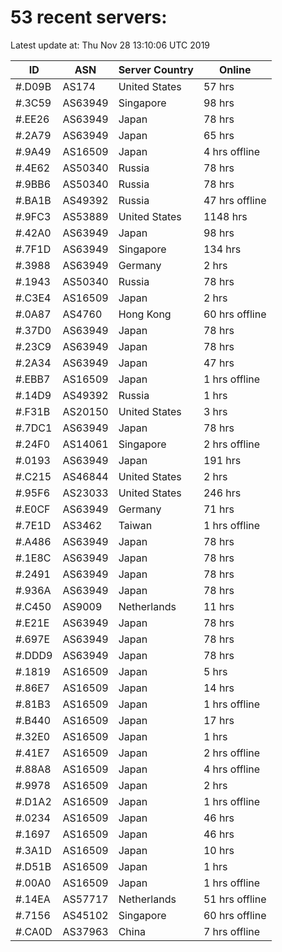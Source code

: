 # 53 recent servers:

Latest update at: Thu Nov 28 13:10:06 UTC 2019

| ID | ASN | Server Country | Online |
| -- | --- | -------------- | ------ |
| #.D09B | AS174 | United States | 57 hrs |
| #.3C59 | AS63949 | Singapore | 98 hrs |
| #.EE26 | AS63949 | Japan | 78 hrs |
| #.2A79 | AS63949 | Japan | 65 hrs |
| #.9A49 | AS16509 | Japan | 4 hrs offline |
| #.4E62 | AS50340 | Russia | 78 hrs |
| #.9BB6 | AS50340 | Russia | 78 hrs |
| #.BA1B | AS49392 | Russia | 47 hrs offline |
| #.9FC3 | AS53889 | United States | 1148 hrs |
| #.42A0 | AS63949 | Japan | 98 hrs |
| #.7F1D | AS63949 | Singapore | 134 hrs |
| #.3988 | AS63949 | Germany | 2 hrs |
| #.1943 | AS50340 | Russia | 78 hrs |
| #.C3E4 | AS16509 | Japan | 2 hrs |
| #.0A87 | AS4760 | Hong Kong | 60 hrs offline |
| #.37D0 | AS63949 | Japan | 78 hrs |
| #.23C9 | AS63949 | Japan | 78 hrs |
| #.2A34 | AS63949 | Japan | 47 hrs |
| #.EBB7 | AS16509 | Japan | 1 hrs offline |
| #.14D9 | AS49392 | Russia | 1 hrs |
| #.F31B | AS20150 | United States | 3 hrs |
| #.7DC1 | AS63949 | Japan | 78 hrs |
| #.24F0 | AS14061 | Singapore | 2 hrs offline |
| #.0193 | AS63949 | Japan | 191 hrs |
| #.C215 | AS46844 | United States | 2 hrs |
| #.95F6 | AS23033 | United States | 246 hrs |
| #.E0CF | AS63949 | Germany | 71 hrs |
| #.7E1D | AS3462 | Taiwan | 1 hrs offline |
| #.A486 | AS63949 | Japan | 78 hrs |
| #.1E8C | AS63949 | Japan | 78 hrs |
| #.2491 | AS63949 | Japan | 78 hrs |
| #.936A | AS63949 | Japan | 78 hrs |
| #.C450 | AS9009 | Netherlands | 11 hrs |
| #.E21E | AS63949 | Japan | 78 hrs |
| #.697E | AS63949 | Japan | 78 hrs |
| #.DDD9 | AS63949 | Japan | 78 hrs |
| #.1819 | AS16509 | Japan | 5 hrs |
| #.86E7 | AS16509 | Japan | 14 hrs |
| #.81B3 | AS16509 | Japan | 1 hrs offline |
| #.B440 | AS16509 | Japan | 17 hrs |
| #.32E0 | AS16509 | Japan | 1 hrs |
| #.41E7 | AS16509 | Japan | 2 hrs offline |
| #.88A8 | AS16509 | Japan | 4 hrs offline |
| #.9978 | AS16509 | Japan | 2 hrs |
| #.D1A2 | AS16509 | Japan | 1 hrs offline |
| #.0234 | AS16509 | Japan | 46 hrs |
| #.1697 | AS16509 | Japan | 46 hrs |
| #.3A1D | AS16509 | Japan | 10 hrs |
| #.D51B | AS16509 | Japan | 1 hrs |
| #.00A0 | AS16509 | Japan | 1 hrs offline |
| #.14EA | AS57717 | Netherlands | 51 hrs offline |
| #.7156 | AS45102 | Singapore | 60 hrs offline |
| #.CA0D | AS37963 | China | 7 hrs offline |

